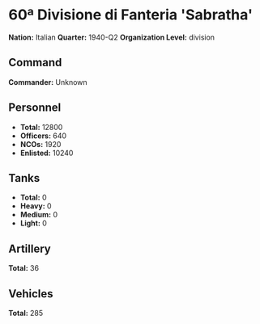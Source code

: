 # 60ª Divisione di Fanteria 'Sabratha'

**Nation:** Italian
**Quarter:** 1940-Q2
**Organization Level:** division

## Command

**Commander:**  Unknown

## Personnel

- **Total:** 12800
- **Officers:** 640
- **NCOs:** 1920
- **Enlisted:** 10240

## Tanks

- **Total:** 0
- **Heavy:** 0
- **Medium:** 0
- **Light:** 0

## Artillery

**Total:** 36

## Vehicles

**Total:** 285

